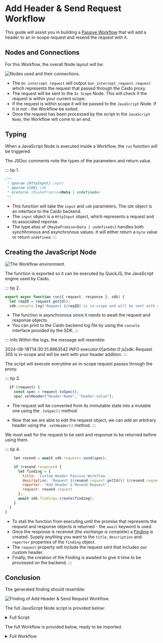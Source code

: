 # Add Header & Send Request Workflow

This guide will assist you in building a [Passive Workflow](/reference/workflows/passive.md) that will add a header to an in-scope request and resend the request with it.

## Nodes and Connections

For this Workflow, the overall Node layout will be:

<img alt="Nodes used and their connections." src="/_images/nodes_adding_header.png" center>

- The `On intercept request` will output `$on_intercept_request.request` which represents the request that passed through the Caido proxy.
- The request will be sent to the `In Scope` Node. This will check if the request is within your current scope.
- If the request is within scope it will be passed to the `JavaScript` Node. If it is not - the Workflow be exited.
- Once the request has been processed by the script in the `JavaScript Node`, the Workflow will come to an end.

## Typing

When a JavaScript Node is executed inside a Workflow, the `run` function will be triggered.

The JSDoc comments note the types of the parameters and return value.

::: tip 1.

``` js
/**
 * @param {HttpInput} input
 * @param {SDK} sdk
 * @returns {MaybePromise<Data | undefined>}
 */
```

- This function will take the `input` and `sdk` parameters. The `SDK` object is an interface to the Caido backend.
- The `input` object is a `HttpInput` object, which represents a request and its associated reponse.
- The type alias of `{MaybePromise<Data | undefined>}` handles both synchhronous and asynchronous values. It will either return a `byte` value or return `undefined`.
:::

## Creating the JavaScript Node

<img alt="The Workflow environment." src="/_images/build.png" center/>

The function is exported so it can be executed by QuickJS, the JavaScript engine used by Caido.

::: tip 2.

``` js
export async function run({ request, response }, sdk) {
  let reqID = request.getId();
  sdk.console.log(`Request ${reqID} is in-scope and will be sent with your header addition.`);
```

- The function is asynchronous since it needs to await the request and response objects.
- You can print to the Caido backend log file by using the `console` interface provided by the SDK.
:::

::: info
Within the logs, the message will resemble:

2024-08-18T14:30:31.896354Z  INFO executor:0|arbiter:0 js|sdk: Request 305 is in-scope and will be sent with your header addition.
:::

The script will execute everytime an in-scope request passes through the proxy.

::: tip 3.

``` js
  if (request) {
    const spec = request.toSpec();
    spec.setHeader("Header-Name", "header-value");
```

- The request will be converted from its immutable state into a mutable one using the `.toSpec()` method.

- Now that we are able to edit the request object, we can add an arbitrary header using the `.setHeader()` method.
:::

We must wait for the request to be sent and response to be returned before using them.

::: tip 4.

``` js
    let resend = await sdk.requests.send(spec);

    if (resend.response) {
      let finding = {
        title: `Custom Header Passive Workflow.`,
        description: `Request ${resend.request.getId()} ${resend.request.getMethod()} ${resend.request.getPath()} to ${resend.request.getHost()} was resent with custom header.`,
        reporter: "Add Header & Resend Request",
        request: resend.request
      };
      await sdk.findings.create(finding);
    }
  }
}
```

- To stall the function from executing until the promise that represents the request and response objects is returned - the `await` keyword is used.
- Once the response is received (_the exchange is complete_) a [Finding](/reference/features/logging/findings.md) is created. Supply anything you want to the `title`, `description` and `reporter` properties of the `finding` object.
- The `request` property will include the request sent that includes our custom header.
- Finally, the creation of the Finding is awaited to give it time to be processed on the backend.
:::

## Conclusion

The generated finding should resemble:

<img alt="Finding of Add Header & Send Request Workflow." src="/_images/finding_adding_header.png" center/>

The full JavaScript Node script is provided below:

<details>
<summary>Full Script</summary>

``` js
/**
 * @param {HttpInput} input
 * @param {SDK} sdk
 * @returns {MaybePromise<Data | undefined>}
 */
export async function run({ request, response }, sdk) {
  let reqID = request.getId();
  sdk.console.log(`Request ${reqID} is in-scope and will be sent with your header addition.`);

  if (request) {  
    const spec = request.toSpec();
    spec.setHeader("Header-Name", "header-value");

    let resend = await sdk.requests.send(spec);
   
    if (resend.response) {
      let finding = {
        title: `Custom Header Passive Workflow.`,
        description: `Request ${resend.request.getId()} ${resend.request.getMethod()} ${resend.request.getPath()} to ${resend.request.getHost()} was resent with custom header.`,
        reporter: "Add Header & Resend Request",
        request: resend.request
      };
      await sdk.findings.create(finding);
    }
  }
}
```

</details>

The full Workflow is provided below, ready to be imported.

<details>
<summary>Full Workflow</summary>

``` json
{
  "description": "",
  "edition": 2,
  "graph": {
    "edges": [
      {
        "source": {
          "exec_alias": "exec",
          "node_id": 2
        },
        "target": {
          "exec_alias": "exec",
          "node_id": 1
        }
      },
      {
        "source": {
          "exec_alias": "exec",
          "node_id": 0
        },
        "target": {
          "exec_alias": "exec",
          "node_id": 3
        }
      },
      {
        "source": {
          "exec_alias": "false",
          "node_id": 3
        },
        "target": {
          "exec_alias": "exec",
          "node_id": 4
        }
      },
      {
        "source": {
          "exec_alias": "true",
          "node_id": 3
        },
        "target": {
          "exec_alias": "exec",
          "node_id": 2
        }
      }
    ],
    "nodes": [
      {
        "alias": "on_intercept_request",
        "definition_id": "caido/on-intercept-request",
        "display": {
          "x": 0,
          "y": -180
        },
        "id": 0,
        "inputs": [],
        "name": "On intercept request",
        "version": "0.1.0"
      },
      {
        "alias": "passive_end",
        "definition_id": "caido/passive-end",
        "display": {
          "x": 0,
          "y": 300
        },
        "id": 1,
        "inputs": [],
        "name": "Passive End",
        "version": "0.1.0"
      },
      {
        "alias": "javascript",
        "definition_id": "caido/http-code-js",
        "display": {
          "x": 0,
          "y": 110
        },
        "id": 2,
        "inputs": [
          {
            "alias": "request",
            "value": {
              "data": "$on_intercept_request.request",
              "kind": "ref"
            }
          },
          {
            "alias": "code",
            "value": {
              "data": "/**\n * @param {HttpInput} input\n * @param {SDK} sdk\n * @returns {MaybePromise<Data | undefined>}\n */\nexport async function run({ request, response }, sdk) {\n  let reqID = request.getId();\n  sdk.console.log(`Request ${reqID} is in-scope and will be sent with your header addition.`);\n\n  if (request) {  \n    const spec = request.toSpec();\n    spec.setHeader(\"Header-Name\", \"header-value\");\n\n    let resend = await sdk.requests.send(spec);\n   \n    if (resend.response) {\n      let finding = {\n        title: `Custom Header Passive Workflow.`,\n        description: `Request ${resend.request.getId()} ${resend.request.getMethod()} ${resend.request.getPath()} to ${resend.request.getHost()} was resent with custom header.`,\n        reporter: \"Add Header & Resend Request\",\n        request: resend.request\n      };\n      await sdk.findings.create(finding);\n    }\n  }\n}\n",
              "kind": "string"
            }
          }
        ],
        "name": "Javascript",
        "version": "0.1.0"
      },
      {
        "alias": "in_scope",
        "definition_id": "caido/in-scope",
        "display": {
          "x": 0,
          "y": -20
        },
        "id": 3,
        "inputs": [
          {
            "alias": "request",
            "value": {
              "data": "$on_intercept_request.request",
              "kind": "ref"
            }
          }
        ],
        "name": "In Scope",
        "version": "0.1.0"
      },
      {
        "alias": "passive_end_1",
        "definition_id": "caido/passive-end",
        "display": {
          "x": 200,
          "y": 110
        },
        "id": 4,
        "inputs": [],
        "name": "Passive End 1",
        "version": "0.1.0"
      }
    ]
  },
  "id": "73b8b470-8892-4e9c-ab9b-cdc3d13f3f57",
  "kind": "passive",
  "name": "Add Header & Resend Request"
}
```

</details>
